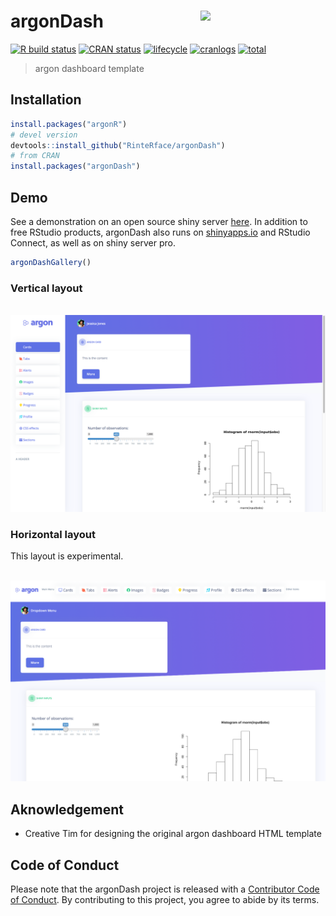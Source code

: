 # argonDash <img src="http://www.rinterface.com/inst/images/argonDash.svg" width=200 align="right" />

[![R build status](https://github.com/RinteRface/argonDash/workflows/R-CMD-check/badge.svg)](https://github.com/RinteRface/argonDash/actions)
[![CRAN status](https://www.r-pkg.org/badges/version/argonDash)](https://cran.r-project.org/package=argonDash)
[![lifecycle](https://img.shields.io/badge/lifecycle-maturing-ff69b4.svg)](https://www.tidyverse.org/lifecycle/#maturing)
[![cranlogs](https://cranlogs.r-pkg.org/badges/argonDash)](https://cran.r-project.org/package=argonDash)
[![total](https://cranlogs.r-pkg.org/badges/grand-total/argonDash)](https://www.rpackages.io/package/argonDash)

> argon dashboard template

## Installation

```r
install.packages("argonR")
# devel version
devtools::install_github("RinteRface/argonDash")
# from CRAN
install.packages("argonDash")
```

## Demo

See a demonstration on an open source shiny server [here](https://rinterface.com/shiny/argonDash/).
In addition to free RStudio products, argonDash also runs on 
[shinyapps.io](https://dgranjon.shinyapps.io/argonDashDemo/) and RStudio Connect, as well as on shiny server pro.

```r
argonDashGallery()
```

### Vertical layout
<br>
<a href="https://rinterface.com/shiny/argonDash/" target="_blank"><img src="man/figures/argonDashDemo.png"></a>

### Horizontal layout

This layout is experimental.

<br>
<a href="https://rinterface.com/shiny/argonDash/" target="_blank"><img src="man/figures/argonDashDemo_horizontal.png"></a>

## Aknowledgement

* Creative Tim for designing the original argon dashboard HTML template

## Code of Conduct
  
  Please note that the argonDash project is released with a [Contributor Code of Conduct](https://contributor-covenant.org/version/2/0/CODE_OF_CONDUCT.html). By contributing to this project, you agree to abide by its terms.
